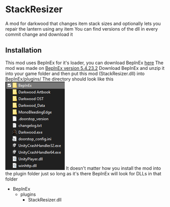 # StackResizer

A mod for darkwood that changes item stack sizes and optionally lets you repair the lantern using any item
You can find versions of the dll in every commit change and download it

## Installation

This mod uses BepInEx for it's loader, you can download BepInEx [here](https://github.com/BepInEx/BepInEx/releases)
The mod was made on [BepInEx version 5.4.23.2](https://github.com/BepInEx/BepInEx/releases/tag/v5.4.23.2)
Download BepInEx and unzip it into your game folder and then put this mod (StackResizer.dll) into BepInEx/plugins/
The directory should look like this
![Game Folder](tutorial1.png)
It doesn't matter how you install the mod into the plugin folder just so long as it's there BepInEx will look for DLLs in that folder

- BepInEx
  - plugins
    - StackResizer.dll
